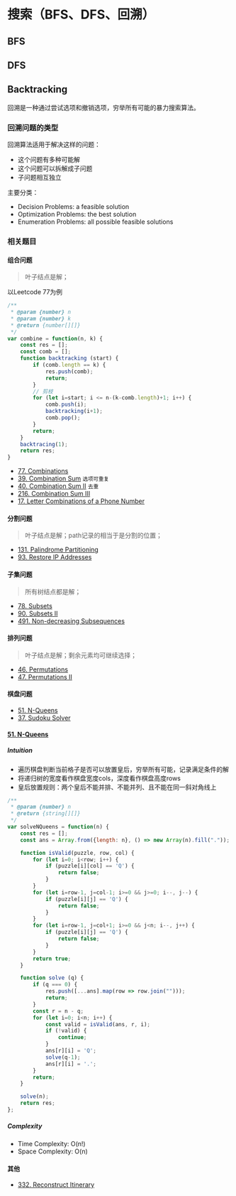 # 搜索（BFS、DFS、回溯）

## BFS
## DFS
## Backtracking
回溯是一种通过尝试选项和撤销选项，穷举所有可能的暴力搜索算法。

### 回溯问题的类型
回溯算法适用于解决这样的问题：
- 这个问题有多种可能解
- 这个问题可以拆解成子问题
- 子问题相互独立

主要分类：
- Decision Problems: a feasible solution
- Optimization Problems: the best solution
- Enumeration Problems: all possible feasible solutions

### 相关题目
#### 组合问题
> 叶子结点是解；


以Leetcode 77为例
```javascript
/**
 * @param {number} n
 * @param {number} k
 * @return {number[][]}
 */
var combine = function(n, k) {
    const res = [];
    const comb = [];
    function backtracking (start) {
        if (comb.length == k) {
            res.push(comb);
            return;
        }
        // 剪枝
        for (let i=start; i <= n-(k-comb.length)+1; i++) {
            comb.push(i);
            backtracking(i+1);
            comb.pop();
        }
        return;
    }
    backtracing(1);
    return res;
}
```
- [77. Combinations](https://leetcode.com/problems/combinations/)
- [39. Combination Sum](https://leetcode.com/problems/combination-sum/) `选项可重复`
- [40. Combination Sum II](https://leetcode.com/problems/combination-sum-ii/)  `去重`
- [216. Combination Sum III](https://leetcode.com/problems/combination-sum-iii/)
- [17. Letter Combinations of a Phone Number](https://leetcode.com/problems/letter-combinations-of-a-phone-number/)

#### 分割问题
> 叶子结点是解；path记录的相当于是分割的位置；
- [131. Palindrome Partitioning](https://leetcode.com/problems/palindrome-partitioning/)
- [93. Restore IP Addresses](https://leetcode.com/problems/restore-ip-addresses/)

#### 子集问题
> 所有树结点都是解；
- [78. Subsets](https://leetcode.com/problems/subsets/)
- [90. Subsets II](https://leetcode.com/problems/subsets-ii/)
- [491. Non-decreasing Subsequences](https://leetcode.com/problems/non-decreasing-subsequences/)

#### 排列问题
> 叶子结点是解；剩余元素均可继续选择；
- [46. Permutations](https://leetcode.com/problems/permutations/)
- [47. Permutations II](https://leetcode.com/problems/permutations-ii/)

#### 棋盘问题
- [51. N-Queens](https://leetcode.com/problems/n-queens/)
- [37. Sudoku Solver](https://leetcode.com/problems/sudoku-solver/)

#### [51. N-Queens](https://leetcode.com/problems/n-queens/)
##### Intuition
- 遍历棋盘判断当前格子是否可以放置皇后，穷举所有可能，记录满足条件的解
- 将递归树的宽度看作棋盘宽度cols，深度看作棋盘高度rows
- 皇后放置规则：两个皇后不能并排、不能并列、且不能在同一斜对角线上
```javascript
/**
 * @param {number} n
 * @return {string[][]}
 */
var solveNQueens = function(n) {
    const res = [];
    const ans = Array.from({length: n}, () => new Array(n).fill("."));

    function isValid(puzzle, row, col) {
        for (let i=0; i<row; i++) {
            if (puzzle[i][col] == 'Q') {
                return false;
            }
        }
        for (let i=row-1, j=col-1; i>=0 && j>=0; i--, j--) {
            if (puzzle[i][j] == 'Q') {
                return false;
            }
        }
        for (let i=row-1, j=col+1; i>=0 && j<n; i--, j++) {
            if (puzzle[i][j] == 'Q') {
                return false;
            }
        }
        return true;
    }

    function solve (q) {
        if (q === 0) {
            res.push([...ans].map(row => row.join("")));
            return;
        }
        const r = n - q;
        for (let i=0; i<n; i++) {
            const valid = isValid(ans, r, i);
            if (!valid) {
                continue;
            }
            ans[r][i] = 'Q';
            solve(q-1);
            ans[r][i] = '.';
        }
        return;
    }

    solve(n);
    return res;
};
```
##### Complexity
- Time Complexity: O(n!)
- Space Complexity: O(n)

#### 其他
- [332. Reconstruct Itinerary](https://leetcode.com/problems/reconstruct-itinerary/)
